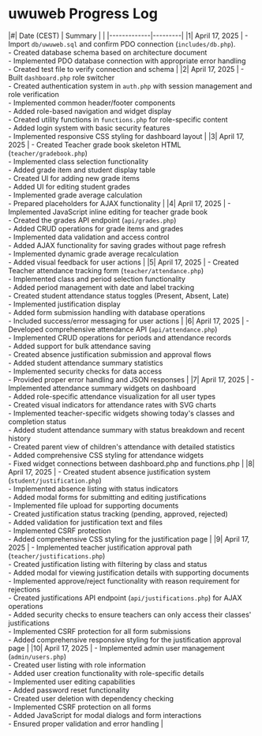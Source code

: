 # uwuweb Progress Log

|#| Date (CEST) | Summary |
| |-------------|---------|
|1| April 17, 2025 | - Import `db/uwuweb.sql` and confirm PDO connection (`includes/db.php`). <br> - Created database schema based on architecture document <br> - Implemented PDO database connection with appropriate error handling <br> - Created test file to verify connection and schema |
|2| April 17, 2025 | - Built `dashboard.php` role switcher <br> - Created authentication system in `auth.php` with session management and role verification <br> - Implemented common header/footer components <br> - Added role-based navigation and widget display <br> - Created utility functions in `functions.php` for role-specific content <br> - Added login system with basic security features <br> - Implemented responsive CSS styling for dashboard layout |
|3| April 17, 2025 | - Created Teacher grade book skeleton HTML (`teacher/gradebook.php`) <br> - Implemented class selection functionality <br> - Added grade item and student display table <br> - Created UI for adding new grade items <br> - Added UI for editing student grades <br> - Implemented grade average calculation <br> - Prepared placeholders for AJAX functionality |
|4| April 17, 2025 | - Implemented JavaScript inline editing for teacher grade book <br> - Created the grades API endpoint (`api/grades.php`) <br> - Added CRUD operations for grade items and grades <br> - Implemented data validation and access control <br> - Added AJAX functionality for saving grades without page refresh <br> - Implemented dynamic grade average recalculation <br> - Added visual feedback for user actions |
|5| April 17, 2025 | - Created Teacher attendance tracking form (`teacher/attendance.php`) <br> - Implemented class and period selection functionality <br> - Added period management with date and label tracking <br> - Created student attendance status toggles (Present, Absent, Late) <br> - Implemented justification display <br> - Added form submission handling with database operations <br> - Included success/error messaging for user actions |
|6| April 17, 2025 | - Developed comprehensive attendance API (`api/attendance.php`) <br> - Implemented CRUD operations for periods and attendance records <br> - Added support for bulk attendance saving <br> - Created absence justification submission and approval flows <br> - Added student attendance summary statistics <br> - Implemented security checks for data access <br> - Provided proper error handling and JSON responses |
|7| April 17, 2025 | - Implemented attendance summary widgets on dashboard <br> - Added role-specific attendance visualization for all user types <br> - Created visual indicators for attendance rates with SVG charts <br> - Implemented teacher-specific widgets showing today's classes and completion status <br> - Added student attendance summary with status breakdown and recent history <br> - Created parent view of children's attendance with detailed statistics <br> - Added comprehensive CSS styling for attendance widgets <br> - Fixed widget connections between dashboard.php and functions.php |
|8| April 17, 2025 | - Created student absence justification system (`student/justification.php`) <br> - Implemented absence listing with status indicators <br> - Added modal forms for submitting and editing justifications <br> - Implemented file upload for supporting documents <br> - Created justification status tracking (pending, approved, rejected) <br> - Added validation for justification text and files <br> - Implemented CSRF protection <br> - Added comprehensive CSS styling for the justification page |
|9| April 17, 2025 | - Implemented teacher justification approval path (`teacher/justifications.php`) <br> - Created justification listing with filtering by class and status <br> - Added modal for viewing justification details with supporting documents <br> - Implemented approve/reject functionality with reason requirement for rejections <br> - Created justifications API endpoint (`api/justifications.php`) for AJAX operations <br> - Added security checks to ensure teachers can only access their classes' justifications <br> - Implemented CSRF protection for all form submissions <br> - Added comprehensive responsive styling for the justification approval page |
|10| April 17, 2025 | - Implemented admin user management (`admin/users.php`) <br> - Created user listing with role information <br> - Added user creation functionality with role-specific details <br> - Implemented user editing capabilities <br> - Added password reset functionality <br> - Created user deletion with dependency checking <br> - Implemented CSRF protection on all forms <br> - Added JavaScript for modal dialogs and form interactions <br> - Ensured proper validation and error handling |